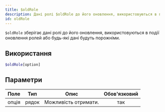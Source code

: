 ```yaml
---
title: $oldRole
description: Дані ролі $oldRole до його оновлення, використовуються в події оновлення ролі, або будь-які дані будуть порожні.
id: oldRole
---
```


`$oldRole` зберігає дані ролі до його оновлення, використовуються в події оновлення ролей або будь-які дані будуть порожніми.

## Використання

```php
$oldRole[option]
```

## Параметри

| Поле  | Тип   | Опис                 | Обов'язковий |
| ----- | ----- | -------------------- |:------------:|
| опція | рядок | Можливість отримати. |     так      |